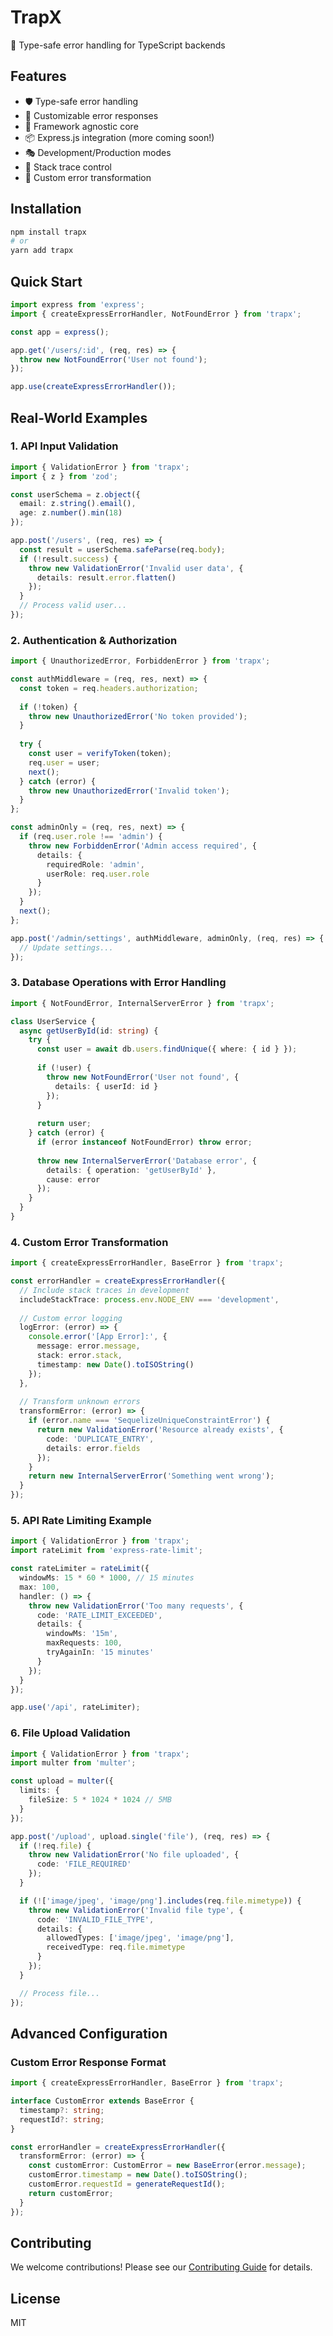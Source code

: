 # TrapX

🎯 Type-safe error handling for TypeScript backends

## Features

- 🛡️ Type-safe error handling
- 🎨 Customizable error responses
- 🔄 Framework agnostic core
- 📦 Express.js integration (more coming soon!)
- 🎭 Development/Production modes
- 🎯 Stack trace control
- 🎪 Custom error transformation

## Installation

```bash
npm install trapx
# or
yarn add trapx
```

## Quick Start

```typescript
import express from 'express';
import { createExpressErrorHandler, NotFoundError } from 'trapx';

const app = express();

app.get('/users/:id', (req, res) => {
  throw new NotFoundError('User not found');
});

app.use(createExpressErrorHandler());
```

## Real-World Examples

### 1. API Input Validation

```typescript
import { ValidationError } from 'trapx';
import { z } from 'zod';

const userSchema = z.object({
  email: z.string().email(),
  age: z.number().min(18)
});

app.post('/users', (req, res) => {
  const result = userSchema.safeParse(req.body);
  if (!result.success) {
    throw new ValidationError('Invalid user data', {
      details: result.error.flatten()
    });
  }
  // Process valid user...
});
```

### 2. Authentication & Authorization

```typescript
import { UnauthorizedError, ForbiddenError } from 'trapx';

const authMiddleware = (req, res, next) => {
  const token = req.headers.authorization;
  
  if (!token) {
    throw new UnauthorizedError('No token provided');
  }
  
  try {
    const user = verifyToken(token);
    req.user = user;
    next();
  } catch (error) {
    throw new UnauthorizedError('Invalid token');
  }
};

const adminOnly = (req, res, next) => {
  if (req.user.role !== 'admin') {
    throw new ForbiddenError('Admin access required', {
      details: {
        requiredRole: 'admin',
        userRole: req.user.role
      }
    });
  }
  next();
};

app.post('/admin/settings', authMiddleware, adminOnly, (req, res) => {
  // Update settings...
});
```

### 3. Database Operations with Error Handling

```typescript
import { NotFoundError, InternalServerError } from 'trapx';

class UserService {
  async getUserById(id: string) {
    try {
      const user = await db.users.findUnique({ where: { id } });
      
      if (!user) {
        throw new NotFoundError('User not found', {
          details: { userId: id }
        });
      }
      
      return user;
    } catch (error) {
      if (error instanceof NotFoundError) throw error;
      
      throw new InternalServerError('Database error', {
        details: { operation: 'getUserById' },
        cause: error
      });
    }
  }
}
```

### 4. Custom Error Transformation

```typescript
import { createExpressErrorHandler, BaseError } from 'trapx';

const errorHandler = createExpressErrorHandler({
  // Include stack traces in development
  includeStackTrace: process.env.NODE_ENV === 'development',
  
  // Custom error logging
  logError: (error) => {
    console.error('[App Error]:', {
      message: error.message,
      stack: error.stack,
      timestamp: new Date().toISOString()
    });
  },
  
  // Transform unknown errors
  transformError: (error) => {
    if (error.name === 'SequelizeUniqueConstraintError') {
      return new ValidationError('Resource already exists', {
        code: 'DUPLICATE_ENTRY',
        details: error.fields
      });
    }
    return new InternalServerError('Something went wrong');
  }
});
```

### 5. API Rate Limiting Example

```typescript
import { ValidationError } from 'trapx';
import rateLimit from 'express-rate-limit';

const rateLimiter = rateLimit({
  windowMs: 15 * 60 * 1000, // 15 minutes
  max: 100,
  handler: () => {
    throw new ValidationError('Too many requests', {
      code: 'RATE_LIMIT_EXCEEDED',
      details: {
        windowMs: '15m',
        maxRequests: 100,
        tryAgainIn: '15 minutes'
      }
    });
  }
});

app.use('/api', rateLimiter);
```

### 6. File Upload Validation

```typescript
import { ValidationError } from 'trapx';
import multer from 'multer';

const upload = multer({
  limits: {
    fileSize: 5 * 1024 * 1024 // 5MB
  }
});

app.post('/upload', upload.single('file'), (req, res) => {
  if (!req.file) {
    throw new ValidationError('No file uploaded', {
      code: 'FILE_REQUIRED'
    });
  }

  if (!['image/jpeg', 'image/png'].includes(req.file.mimetype)) {
    throw new ValidationError('Invalid file type', {
      code: 'INVALID_FILE_TYPE',
      details: {
        allowedTypes: ['image/jpeg', 'image/png'],
        receivedType: req.file.mimetype
      }
    });
  }

  // Process file...
});
```

## Advanced Configuration

### Custom Error Response Format

```typescript
import { createExpressErrorHandler, BaseError } from 'trapx';

interface CustomError extends BaseError {
  timestamp?: string;
  requestId?: string;
}

const errorHandler = createExpressErrorHandler({
  transformError: (error) => {
    const customError: CustomError = new BaseError(error.message);
    customError.timestamp = new Date().toISOString();
    customError.requestId = generateRequestId();
    return customError;
  }
});
```

## Contributing

We welcome contributions! Please see our [Contributing Guide](CONTRIBUTING.md) for details.

## License

MIT 